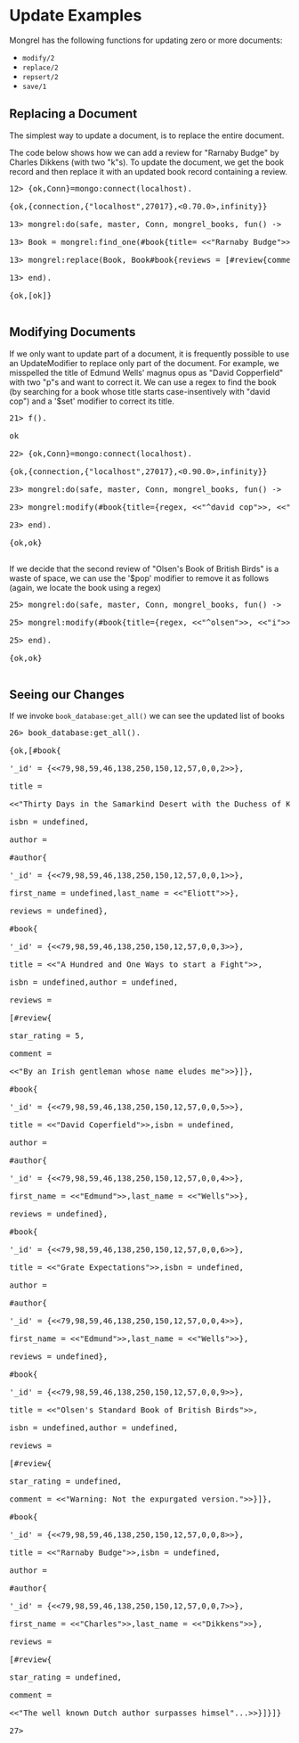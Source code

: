 # Update Examples #

Mongrel has the following functions for updating zero or more documents:
  * `modify/2`
  * `replace/2`
  * `repsert/2`
  * `save/1`

## Replacing a Document ##
The simplest way to update a document, is to replace the entire document.

The code below shows how we can add a review for "Rarnaby Budge" by Charles Dikkens (with two "k"s). To update the document, we get the book record and then replace it with an updated book record containing a review.

<pre>
12> {ok,Conn}=mongo:connect(localhost).<br>
{ok,{connection,{"localhost",27017},<0.70.0>,infinity}}<br>
13> mongrel:do(safe, master, Conn, mongrel_books, fun() -><br>
13> Book = mongrel:find_one(#book{title= <<"Rarnaby Budge">>}),<br>
13> mongrel:replace(Book, Book#book{reviews = [#review{comment= <<"The well known Dutch author surpasses himself!">>}]})<br>
13> end).<br>
{ok,[ok]}<br>
</pre>

## Modifying Documents ##
If we only want to update part of a document, it is frequently possible to use an UpdateModifier to replace only part of the document. For example,
we misspelled the title of Edmund Wells' magnus opus as "David Copperfield" with two "p"s and want to correct it. We can use a regex to find the book (by searching for a book whose title starts case-insentively with "david cop")  and a '$set' modifier to correct its title.

<pre>
21> f().<br>
ok<br>
22> {ok,Conn}=mongo:connect(localhost).<br>
{ok,{connection,{"localhost",27017},<0.90.0>,infinity}}<br>
23> mongrel:do(safe, master, Conn, mongrel_books, fun() -><br>
23> mongrel:modify(#book{title={regex, <<"^david cop">>, <<"i">>}},{'$set', #book{title= <<"David Coperfield">>}})<br>
23> end).<br>
{ok,ok}<br>
</pre>

If we decide that the second review of "Olsen's Book of British Birds" is a waste of space, we can use the '$pop' modifier to remove it as follows (again, we locate the book using a regex)

<pre>
25> mongrel:do(safe, master, Conn, mongrel_books, fun() -><br>
25> mongrel:modify(#book{title={regex, <<"^olsen">>, <<"i">>}},{'$pop', #book{reviews= 1}})<br>
25> end).<br>
{ok,ok}<br>
</pre>

## Seeing our Changes ##
If we invoke `book_database:get_all()` we can see the updated list of books

<pre>
26> book_database:get_all().<br>
{ok,[#book{<br>
'_id' = {<<79,98,59,46,138,250,150,12,57,0,0,2>>},<br>
title =<br>
<<"Thirty Days in the Samarkind Desert with the Duchess of Kent">>,<br>
isbn = undefined,<br>
author =<br>
#author{<br>
'_id' = {<<79,98,59,46,138,250,150,12,57,0,0,1>>},<br>
first_name = undefined,last_name = <<"Eliott">>},<br>
reviews = undefined},<br>
#book{<br>
'_id' = {<<79,98,59,46,138,250,150,12,57,0,0,3>>},<br>
title = <<"A Hundred and One Ways to start a Fight">>,<br>
isbn = undefined,author = undefined,<br>
reviews =<br>
[#review{<br>
star_rating = 5,<br>
comment =<br>
<<"By an Irish gentleman whose name eludes me">>}]},<br>
#book{<br>
'_id' = {<<79,98,59,46,138,250,150,12,57,0,0,5>>},<br>
title = <<"David Coperfield">>,isbn = undefined,<br>
author =<br>
#author{<br>
'_id' = {<<79,98,59,46,138,250,150,12,57,0,0,4>>},<br>
first_name = <<"Edmund">>,last_name = <<"Wells">>},<br>
reviews = undefined},<br>
#book{<br>
'_id' = {<<79,98,59,46,138,250,150,12,57,0,0,6>>},<br>
title = <<"Grate Expectations">>,isbn = undefined,<br>
author =<br>
#author{<br>
'_id' = {<<79,98,59,46,138,250,150,12,57,0,0,4>>},<br>
first_name = <<"Edmund">>,last_name = <<"Wells">>},<br>
reviews = undefined},<br>
#book{<br>
'_id' = {<<79,98,59,46,138,250,150,12,57,0,0,9>>},<br>
title = <<"Olsen's Standard Book of British Birds">>,<br>
isbn = undefined,author = undefined,<br>
reviews =<br>
[#review{<br>
star_rating = undefined,<br>
comment = <<"Warning: Not the expurgated version.">>}]},<br>
#book{<br>
'_id' = {<<79,98,59,46,138,250,150,12,57,0,0,8>>},<br>
title = <<"Rarnaby Budge">>,isbn = undefined,<br>
author =<br>
#author{<br>
'_id' = {<<79,98,59,46,138,250,150,12,57,0,0,7>>},<br>
first_name = <<"Charles">>,last_name = <<"Dikkens">>},<br>
reviews =<br>
[#review{<br>
star_rating = undefined,<br>
comment =<br>
<<"The well known Dutch author surpasses himsel"...>>}]}]}<br>
27><br>
</pre>